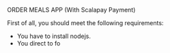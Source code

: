 ORDER MEALS APP (With Scalapay Payment)

First of all, you should meet the following requirements:
* You have to install nodejs.
* You direct to fo

